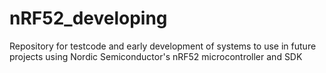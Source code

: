 # nRF52_developing
Repository for testcode and early development of systems to use in future projects using Nordic Semiconductor's nRF52 microcontroller and SDK

